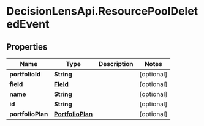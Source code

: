 # DecisionLensApi.ResourcePoolDeletedEvent

## Properties
Name | Type | Description | Notes
------------ | ------------- | ------------- | -------------
**portfolioId** | **String** |  | [optional] 
**field** | [**Field**](Field.md) |  | [optional] 
**name** | **String** |  | [optional] 
**id** | **String** |  | [optional] 
**portfolioPlan** | [**PortfolioPlan**](PortfolioPlan.md) |  | [optional] 



